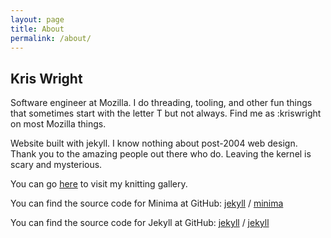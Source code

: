 ```yaml
---
layout: page
title: About
permalink: /about/
---
```


## Kris Wright ##

Software engineer at Mozilla. I do threading, tooling, and other fun things that sometimes start with the letter T but not always. Find me as :kriswright on most Mozilla things.

Website built with jekyll. I know nothing about post-2004 web design. Thank you to the amazing people out there who do. Leaving the kernel is scary and mysterious.

You can go [here](https://krispyfries.neocities.org/me-knits.html) to visit my knitting gallery.

You can find the source code for Minima at GitHub:
[jekyll][jekyll-organization] /
[minima](https://github.com/jekyll/minima)

You can find the source code for Jekyll at GitHub:
[jekyll][jekyll-organization] /
[jekyll](https://github.com/jekyll/jekyll)


[jekyll-organization]: https://github.com/jekyll
